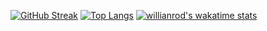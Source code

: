 [![GitHub Streak](https://streak-stats.demolab.com/?user=Erwann-Dev)](https://git.io/streak-stats) [![Top Langs](https://github-readme-stats.vercel.app/api/top-langs/?username=Erwann-Dev&layout=compact)](https://github.com/anuraghazra/github-readme-stats)
[![willianrod's wakatime stats](https://github-readme-stats.vercel.app/api/wakatime?username=Erwann-Dev)](https://github.com/anuraghazra/github-readme-stats)
